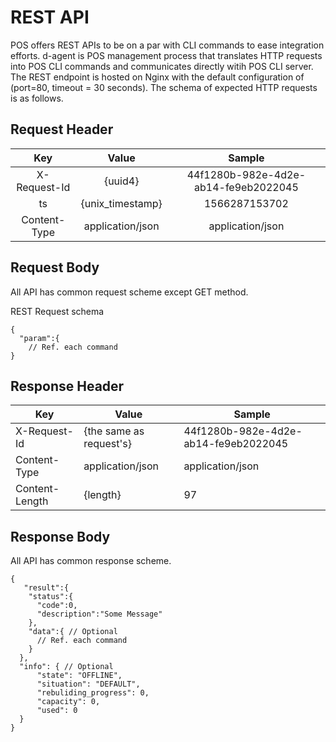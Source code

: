 # REST API
POS offers REST APIs to be on a par with CLI commands to ease integration efforts. d-agent is POS management process that translates HTTP requests into POS CLI commands and communicates directly witih POS CLI server. The REST endpoint is hosted on Nginx with the default configuration of (port=80, timeout = 30 seconds). The schema of expected HTTP requests is as follows.

## Request Header
|      Key     |       Value      |                Sample                |
|:------------:|:----------------:|:------------------------------------:|
| X-Request-Id |      {uuid4}     | 44f1280b-982e-4d2e-ab14-fe9eb2022045 |
|      ts      | {unix_timestamp} |             1566287153702            |
| Content-Type | application/json |           application/json           |


## Request Body
All API has common request scheme except GET method.

REST Request schema
```
{
  "param":{
    // Ref. each command
}
```

## Response Header
| Key            | Value                   | Sample                               |
|----------------|-------------------------|--------------------------------------|
| X-Request-Id   | {the same as request's} | 44f1280b-982e-4d2e-ab14-fe9eb2022045 |
| Content-Type   | application/json        | application/json                     |
| Content-Length | {length}                | 97                                   |


## Response Body
All API has common response scheme.
```
{
   "result":{
    "status":{
      "code":0,
      "description":"Some Message"
    },
    "data":{ // Optional
      // Ref. each command
    } 
  },
  "info": { // Optional
      "state": "OFFLINE",
      "situation": "DEFAULT",
      "rebuliding_progress": 0,
      "capacity": 0,
      "used": 0
  }
}
```
